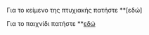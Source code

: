 
Για το κείμενο της πτυχιακής πατήστε **[εδώ]

Για το παιχνίδι πατήστε **[εδώ](https://dafakias.github.io/Super-Mario/)
